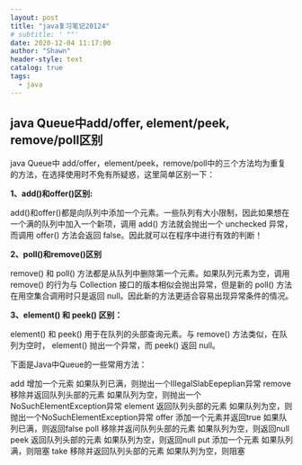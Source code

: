 ```yaml
---
layout: post
title: "java复习笔记20124"
# subtitle: ' ""'
date: 2020-12-04 11:17:00
author: "Shawn"
header-style: text
catalog: true
tags:
  - java
---
```


## java Queue中add/offer, element/peek, remove/poll区别

 java Queue中 add/offer，element/peek，remove/poll中的三个方法均为重复的方法，在选择使用时不免有所疑惑，这里简单区别一下：

**1、add()和offer()区别:**

add()和offer()都是向队列中添加一个元素。一些队列有大小限制，因此如果想在一个满的队列中加入一个新项，调用 add() 方法就会抛出一个 unchecked 异常，而调用 offer() 方法会返回 false。因此就可以在程序中进行有效的判断！

 **2、poll()和remove()区别**

remove() 和 poll() 方法都是从队列中删除第一个元素。如果队列元素为空，调用remove() 的行为与 Collection 接口的版本相似会抛出异常，但是新的 poll() 方法在用空集合调用时只是返回 null。因此新的方法更适合容易出现异常条件的情况。

**3、element() 和 peek() 区别：**

element() 和 peek() 用于在队列的头部查询元素。与 remove() 方法类似，在队列为空时， element() 抛出一个异常，而 peek() 返回 null。

下面是Java中Queue的一些常用方法：

add     增加一个元索           如果队列已满，则抛出一个IIIegaISlabEepeplian异常
remove  移除并返回队列头部的元素   如果队列为空，则抛出一个NoSuchElementException异常
element 返回队列头部的元素       如果队列为空，则抛出一个NoSuchElementException异常
offer    添加一个元素并返回true    如果队列已满，则返回false
poll     移除并返问队列头部的元素   如果队列为空，则返回null
peek    返回队列头部的元素       如果队列为空，则返回null
put     添加一个元素            如果队列满，则阻塞
take    移除并返回队列头部的元素   如果队列为空，则阻塞